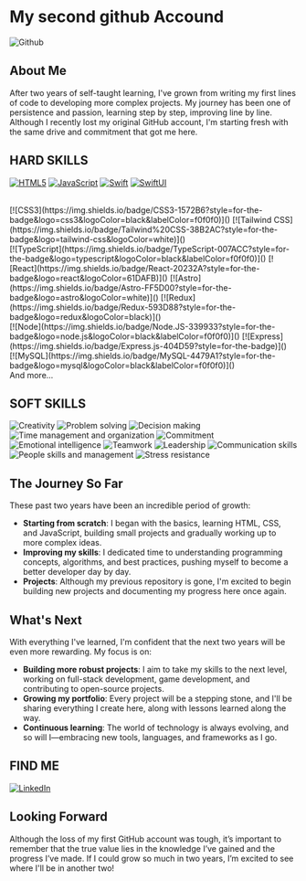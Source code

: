 # My second github Accound

![Github](https://github-readme-stats.vercel.app/api?username=angelbcdev&custom_title=Angel%20Bernechea%20Github%20Stats&show_icons=true&title_color=283e4a&icon_color=283e4a&include_all_commits=true&bg_color=f0f0f0)

## About Me

After two years of self-taught learning, I've grown from writing my first lines of code to developing more complex projects. My journey has been one of persistence and passion, learning step by step, improving line by line. Although I recently lost my original GitHub account, I'm starting fresh with the same drive and commitment that got me here. 
## HARD SKILLS
[![HTML5](https://img.shields.io/badge/HTML5-E34F26?style=for-the-badge&logo=html5&logoColor=black&labelColor=f0f0f0)]()
[![JavaScript](https://img.shields.io/badge/JavaScript-F7DF1E?style=for-the-badge&logo=javascript&logoColor=black&labelColor=f0f0f0)]()
[![Swift](https://img.shields.io/badge/Swift-F05138?style=for-the-badge&logo=swift&logoColor=white)]()
[![SwiftUI](https://img.shields.io/badge/SwiftUI-0D94F5?style=for-the-badge&logo=swift&logoColor=white)]()


</br>
[![CSS3](https://img.shields.io/badge/CSS3-1572B6?style=for-the-badge&logo=css3&logoColor=black&labelColor=f0f0f0)]()
[![Tailwind CSS](https://img.shields.io/badge/Tailwind%20CSS-38B2AC?style=for-the-badge&logo=tailwind-css&logoColor=white)]()
</br>
[![TypeScript](https://img.shields.io/badge/TypeScript-007ACC?style=for-the-badge&logo=typescript&logoColor=black&labelColor=f0f0f0)]()
[![React](https://img.shields.io/badge/React-20232A?style=for-the-badge&logo=react&logoColor=61DAFB)]()
[![Astro](https://img.shields.io/badge/Astro-FF5D00?style=for-the-badge&logo=astro&logoColor=white)]()
[![Redux](https://img.shields.io/badge/Redux-593D88?style=for-the-badge&logo=redux&logoColor=black)]()
</br>
[![Node](https://img.shields.io/badge/Node.JS-339933?style=for-the-badge&logo=node.js&logoColor=black&labelColor=f0f0f0)]()
[![Express](https://img.shields.io/badge/Express.js-404D59?style=for-the-badge)]()
</br>
[![MySQL](https://img.shields.io/badge/MySQL-4479A1?style=for-the-badge&logo=mysql&logoColor=black&labelColor=f0f0f0)]()
</br>
And more...

## SOFT SKILLS
![Creativity](https://img.shields.io/badge/Creativity-f0f0f0?style=for-the-badge)
![Problem solving](https://img.shields.io/badge/Problem%20solving-f0f0f0?style=for-the-badge)
![Decision making](https://img.shields.io/badge/Decision%20making-f0f0f0?style=for-the-badge)
![Time management and organization](https://img.shields.io/badge/Time%20management%20and%20organization-f0f0f0?style=for-the-badge)
![Commitment](https://img.shields.io/badge/Commitment-f0f0f0?style=for-the-badge)
![Emotional intelligence](https://img.shields.io/badge/Emotional%20intelligence-f0f0f0?style=for-the-badge)
![Teamwork](https://img.shields.io/badge/Teamwork-f0f0f0?style=for-the-badge)
![Leadership](https://img.shields.io/badge/Leadership-f0f0f0?style=for-the-badge)
![Communication skills](https://img.shields.io/badge/Communication%20skills-f0f0f0?style=for-the-badge)
![People skills and management](https://img.shields.io/badge/People%20skills%20and%20management-f0f0f0?style=for-the-badge)
![Stress resistance](https://img.shields.io/badge/Stress%20resistance-f0f0f0?style=for-the-badge)

## The Journey So Far

These past two years have been an incredible period of growth:
- **Starting from scratch**: I began with the basics, learning HTML, CSS, and JavaScript, building small projects and gradually working up to more complex ideas.
- **Improving my skills**: I dedicated time to understanding programming concepts, algorithms, and best practices, pushing myself to become a better developer day by day.
- **Projects**: Although my previous repository is gone, I'm excited to begin building new projects and documenting my progress here once again.

## What's Next

With everything I've learned, I'm confident that the next two years will be even more rewarding. My focus is on:
- **Building more robust projects**: I aim to take my skills to the next level, working on full-stack development, game development, and contributing to open-source projects.
- **Growing my portfolio**: Every project will be a stepping stone, and I'll be sharing everything I create here, along with lessons learned along the way.
- **Continuous learning**: The world of technology is always evolving, and so will I—embracing new tools, languages, and frameworks as I go.

## FIND ME
[![LinkedIn](https://img.shields.io/badge/LinkedIn-Angel_Bernechea-0077B5?style=for-the-badge&logo=linkedin&logoColor=black&labelColor=f0f0f0)](https://www.linkedin.com/in/angel-bernechea/)

## Looking Forward

Although the loss of my first GitHub account was tough, it’s important to remember that the true value lies in the knowledge I’ve gained and the progress I’ve made. If I could grow so much in two years, I’m excited to see where I'll be in another two!


